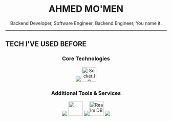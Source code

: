 <h1 align="center">AHMED MO'MEN</h1>

<p align="center">
  Backend Developer, Software Engineer, Backend Engineer, You name it.
</p>

---

## TECH I'VE USED BEFORE

<div align="center">

<h3>Core Technologies</h3>
<img src="https://skillicons.dev/icons?i=nodejs,express,mongodb,react,redis,js" />
  <img src="https://cdn.worldvectorlogo.com/logos/socket-io.svg" height="45" alt="Socket.IO" title="Socket.IO"/>

<h3>Additional Tools & Services</h3>
<img src="https://skillicons.dev/icons?i=sqlite" />
<img src="https://icon.icepanel.io/Technology/svg/Realm.svg" height="45">
<img src="https://skillicons.dev/icons?i=html""><img src="https://www.svgrepo.com/show/373574/ejs.svg" height="45" alt="Realm DB" title="Realm DB"/>
<img src="https://skillicons.dev/icons?i=git,postman,css,tailwind">
</div>
